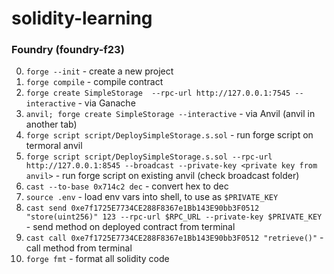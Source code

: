 # solidity-learning

### Foundry (foundry-f23)

0. `forge --init` - create a new project
1. `forge compile` - compile contract
2. `forge create SimpleStorage  --rpc-url http://127.0.0.1:7545 --interactive` - via Ganache
3. `anvil; forge create SimpleStorage --interactive` - via Anvil (anvil in another tab)
4. `forge script script/DeploySimpleStorage.s.sol` - run forge script on termoral anvil
5. `forge script script/DeploySimpleStorage.s.sol --rpc-url http://127.0.0.1:8545 --broadcast --private-key <private key from anvil>` - run forge script on existing anvil (check broadcast folder)
6. `cast --to-base 0x714c2 dec` - convert hex to dec
7. `source .env` - load env vars into shell, to use as `$PRIVATE_KEY`
8. `cast send 0xe7f1725E7734CE288F8367e1Bb143E90bb3F0512 "store(uint256)" 123 --rpc-url $RPC_URL --private-key $PRIVATE_KEY` - send method on deployed contract from terminal
9. `cast call 0xe7f1725E7734CE288F8367e1Bb143E90bb3F0512 "retrieve()"` - call method from terminal
10. `forge fmt` - format all solidity code
